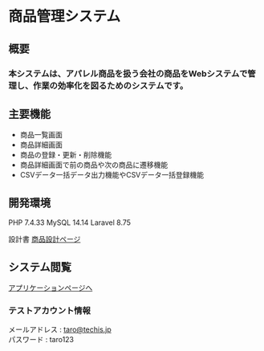 # 商品管理システム
## 概要
### 本システムは、アパレル商品を扱う会社の商品をWebシステムで管理し、作業の効率化を図るためのシステムです。  

## 主要機能  
- 商品一覧画面
- 商品詳細画面
- 商品の登録・更新・削除機能  
- 商品詳細画面で前の商品や次の商品に遷移機能  
- CSVデータ一括データ出力機能やCSVデータ一括登録機能

## 開発環境
PHP 7.4.33
MySQL 14.14
Laravel 8.75

設計書
[商品設計ページ](https://drive.google.com/drive/u/0/folders/1NqLYfdjFhlwSi1hIzG5S5NquiuEdtx2X)

## システム閲覧
[アプリケーションページへ](https://iri-1.com/item-management/public/)

### テストアカウント情報
メールアドレス : taro@techis.jp  
パスワード : taro123

